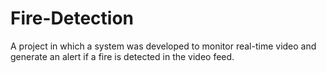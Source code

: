 # Fire-Detection
A project in which a system was developed to monitor real-time video and generate an alert if a fire is detected in the video feed. 
